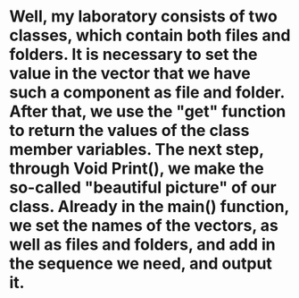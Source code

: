 # Well, my laboratory consists of two classes, which contain both files and folders.  It is necessary to set the value in the vector that we have such a component as file and folder.  After that, we use the "get" function to return the values   of the class member variables.  The next step, through Void Print(), we make the so-called "beautiful picture" of our class.  Already in the main() function, we set the names of the vectors, as well as files and folders, and add in the sequence we need, and output it.
